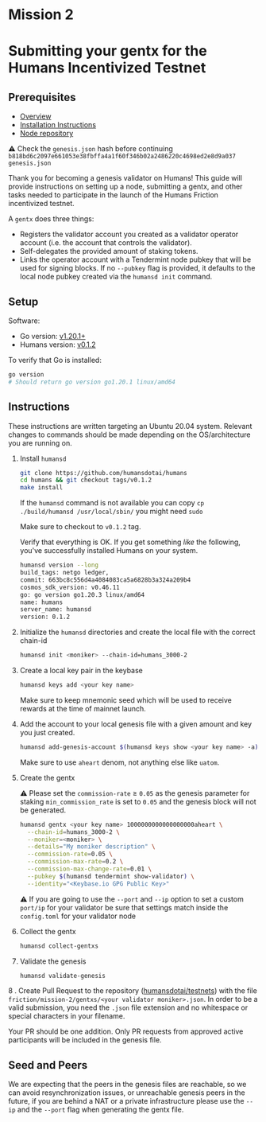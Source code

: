 # Mission 2 

# Submitting your gentx for the Humans Incentivized Testnet

## Prerequisites

* [Overview](../../Readme.md)
* [Installation Instructions](../../Install.md)
* [Node repository](https://github.com/humansdotai/humans/)

⚠️ Check the `genesis.json` hash before continuing `b818bd6c2097e661053e38fbffa4a1f60f346b02a2486220c4698ed2e8d9a037  genesis.json`

Thank you for becoming a genesis validator on Humans! This guide will provide instructions on setting up a node, submitting a gentx, and other tasks needed to participate in the launch of the Humans Friction incentivized testnet.

A `gentx` does three things:

* Registers the validator account you created as a validator operator account (i.e. the account that controls the validator).
* Self-delegates the provided amount of staking tokens.
* Links the operator account with a Tendermint node pubkey that will be used for signing blocks. If no `--pubkey` flag is provided, it defaults to the local node pubkey created via the `humansd init` command.

## Setup

Software:

* Go version: [v1.20.1+](https://golang.org/dl/)
* Humans version: [v0.1.2](https://github.com/humansdotai/humans/releases)

To verify that Go is installed:

```sh
go version
# Should return go version go1.20.1 linux/amd64
```

## Instructions

These instructions are written targeting an Ubuntu 20.04 system.  Relevant changes to commands should be made depending on the OS/architecture you are running on.

1. Install `humansd`

   ```bash
   git clone https://github.com/humansdotai/humans
   cd humans && git checkout tags/v0.1.2
   make install
   ```

   If the `humansd` command is not available you can copy `cp ./build/humansd /usr/local/sbin/` you might need `sudo`

   Make sure to checkout to `v0.1.2` tag.

   Verify that everything is OK. If you get something *like* the following, you've successfully installed Humans on your system.

   ```sh
   humansd version --long
   build_tags: netgo ledger,
   commit: 663bc8c556d4a4084083ca5a6828b3a324a209b4
   cosmos_sdk_version: v0.46.11
   go: go version go1.20.3 linux/amd64
   name: humans
   server_name: humansd
   version: 0.1.2
   ```

2. Initialize the `humansd` directories and create the local file with the correct chain-id

   ```bash
   humansd init <moniker> --chain-id=humans_3000-2
   ```

3. Create a local key pair in the keybase

   ```bash
   humansd keys add <your key name>
   ```

   Make sure to keep mnemonic seed which will be used to receive rewards at the time of mainnet launch.

4. Add the account to your local genesis file with a given amount and key you just created.

   ```bash
   humansd add-genesis-account $(humansd keys show <your key name> -a) 1000000000000000000aheart
   ```

   Make sure to use `aheart` denom, not anything else like `uatom`.

5. Create the gentx

   ⚠️ Please set the `commission-rate` ≥ `0.05` as the genesis parameter for staking `min_commission_rate` is set to `0.05` and the genesis block will not be generated.

   ```bash
   humansd gentx <your key name> 1000000000000000000aheart \
     --chain-id=humans_3000-2 \
     --moniker=<moniker> \
     --details="My moniker description" \
     --commission-rate=0.05 \
     --commission-max-rate=0.2 \
     --commission-max-change-rate=0.01 \
     --pubkey $(humansd tendermint show-validator) \
     --identity="<Keybase.io GPG Public Key>"
   ```

   ⚠️ If you are going to use the `--port` and `--ip` option to set a custom `port/ip` for your validator be sure that settings match inside the `config.toml` for your validator node
6. Collect the gentx

    ```bash
    humansd collect-gentxs
    ```

7. Validate the genesis

    ```bash
    humansd validate-genesis
    ```

8 . Create Pull Request to the repository ([humansdotai/testnets](https://github.com/humansdotai/testnets)) with the file  `friction/mission-2/gentxs/<your validator moniker>.json`. In order to be a valid submission, you need the `.json` file extension and no whitespace or special characters in your filename.

Your PR should be one addition. Only PR requests from approved active participants will be included in the genesis file.

## Seed and Peers

We are expecting that the peers in the genesis files are reachable, so we can avoid resynchronization issues, or unreachable genesis peers in the future, if you are behind a NAT or a private infrastructure please use the `--ip` and the `--port` flag when generating the gentx file.
